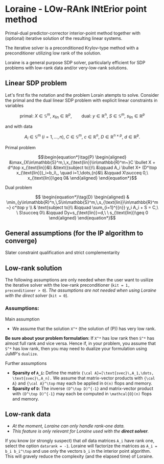 # Loraine - LOw-RAnk INtErior point method
	
Primal-dual predictor-corrector interior-point method together with (optional) iterative solution of the resulting linear systems.

The iterative solver is a preconditioned Krylov-type method with a preconditioner utilizing low rank of the solution.

Loraine is a general purpose SDP solver, particularly efficient for SDP problems with low-rank data and/or very-low-rank solutions.


## Linear SDP problem
Let's first fix the notation and the problem Lorain atempts to solve.
Consider the primal and the dual linear SDP problem with explicit linear constraints in variables 

```math
\text{primal:}\ X \in \mathbb{S}^m,\ x_{\text{lin}}\in \mathbb{R}^p,\qquad 
\text{dual:}\ y \in \mathbb{R}^n,\ S \in \mathbb{S}^m,\ s_{\text{lin}} \in \mathbb{R}^p
```

and with data

```math
A_i \in \mathbb{S}^m\ (i=1,\ldots,n),\ C \in \mathbb{S}^m,\ c\in{\mathbb R}^n,\ D\in{\mathbb R}^{n\times p},\ d\in{\mathbb R}^p.
```

Primal problem
```math
\begin{equation*}\tag{P}
\begin{aligned}
&\max_{X\in\mathbb{S}^m,\,x_{\text{lin}}\in\mathbb{R}^m~}C \bullet X + d^\top x_{\text{lin}}&\\
&\text{{subject to}}\\ 
&\qquad A_i \bullet X+ (D^\top x_{\text{lin}})_i=b_i\,, \quad i=1,\dots,{n}&\\
&\qquad X\succeq 0,\  x_{\text{lin}}\geq 0& 
\end{aligned}
\end{equation*}
```
Dual problem
```math
		\begin{equation*}\tag{D}
	\begin{aligned}
	& \min_{y\in\mathbb{R}^n,\,S\in\mathbb{S}^m,\,s_{\text{lin}}\in\mathbb{R}^m~} c^\top y \\
	& \text{subject to}\\
	&\qquad \sum_{i=1}^{{n}} y_i A_i + S = C,\ \ S\succeq 0\\
	&\qquad Dy+s_{\text{lin}}=d,\ \ s_{\text{lin}}\geq 0
	\end{aligned}
    \end{equation*}
```


## General assumptions (for the IP algorithm to converge)
Slater constraint qualification and strict complementarity

## Low-rank solution
The following assumptions are only needed when the user want to usilize the iterative solver with the low-rank preconditioner (`kit = 1, preconditioner > 0`). *The assumptions are not needed when using Loraine with the direct solver* (`kit = 0`).

### Assumptions:
Main assumption
- We assume that the solution ``X^*`` (the solution of (P)) has very low rank.
	
**Be sure about your problem formulation:** If ``X^*`` has low rank then ``S^*`` has almost full rank and vice versa. Hence if, in your problem, you assume that ``S^*`` has low rank, then you may need to dualize your formulation using JuMP's `dualize`.

Further assumptions

- **Sparsity of ``A_i``:** Define the matrix ``{\cal A}=[\text{svec}\,A_1,\dots, \text{svec}\,A_n].`` We assume that matrix-vector products with ``{\cal A}`` and ``{\cal A}^\top`` may each be applied in ``O(n)`` flops and memory.
- **Sparsity of ``D``:** The inverse ``(D^\top D)^{-1}`` and matrix-vector product with ``(D^\top D)^{-1}`` may each be computed in ``\mathcal{O}(n)`` flops and memory.

## Low-rank data
- *At the moment, Loraine can only handle rank-one data.*
- *This feature is only relevant for Loraine used with the **direct solver**.*

If you know (or strongly suspect) that *all* data matrices ``A_i`` have rank one, select the option `datarank = -1`. Loraine will factorize the matrices as ``A_i = b_i b_i^\top`` and use only the vectors ``b_i`` in the interior point algorithm. This will gravely reduce the complexity (and the elapsed time) of Loraine.